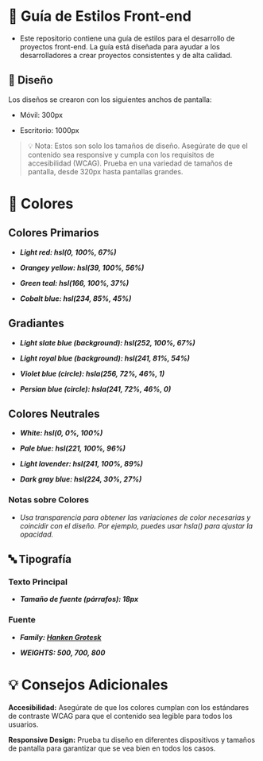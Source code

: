 # 🎨 Guía de Estilos Front-end

- Este repositorio contiene una guía de estilos para el desarrollo de proyectos front-end. La guía está diseñada para ayudar a los desarrolladores a crear proyectos consistentes y de alta calidad.

## 📏 Diseño

Los diseños se crearon con los siguientes anchos de pantalla:

- Móvil: 300px

- Escritorio: 1000px

> 💡 Nota: Estos son solo los tamaños de diseño. Asegúrate de que el contenido sea responsive y cumpla con los requisitos de accesibilidad (WCAG). Prueba en una variedad de tamaños de pantalla, desde 320px hasta pantallas grandes.

# 🎨 Colores

## Colores Primarios

- **_Light red: hsl(0, 100%, 67%)_**

- **_Orangey yellow: hsl(39, 100%, 56%)_**

- **_Green teal: hsl(166, 100%, 37%)_**

- **_Cobalt blue: hsl(234, 85%, 45%)_**

## Gradiantes

- **_Light slate blue (background): hsl(252, 100%, 67%)_**
- **_Light royal blue (background): hsl(241, 81%, 54%)_**

- **_Violet blue (circle): hsla(256, 72%, 46%, 1)_**
- **_Persian blue (circle): hsla(241, 72%, 46%, 0)_**

## Colores Neutrales

- **_White: hsl(0, 0%, 100%)_**

- **_Pale blue: hsl(221, 100%, 96%)_**

- **_Light lavender: hsl(241, 100%, 89%)_**

- **_Dark gray blue: hsl(224, 30%, 27%)_**

### Notas sobre Colores

- _Usa transparencia para obtener las variaciones de color necesarias y coincidir con el diseño. Por ejemplo, puedes usar hsla() para ajustar la opacidad._

## 🔤 Tipografía

### Texto Principal

- **_Tamaño de fuente (párrafos): 18px_**

### Fuente

- **_Family: [Hanken Grotesk](https://fonts.google.com/specimen/Hanken+Grotesk)_**

- **_WEIGHTS: 500, 700, 800_**

# 💡 Consejos Adicionales

**Accesibilidad:** Asegúrate de que los colores cumplan con los estándares de contraste WCAG para que el contenido sea legible para todos los usuarios.

**Responsive Design:** Prueba tu diseño en diferentes dispositivos y tamaños de pantalla para garantizar que se vea bien en todos los casos.

